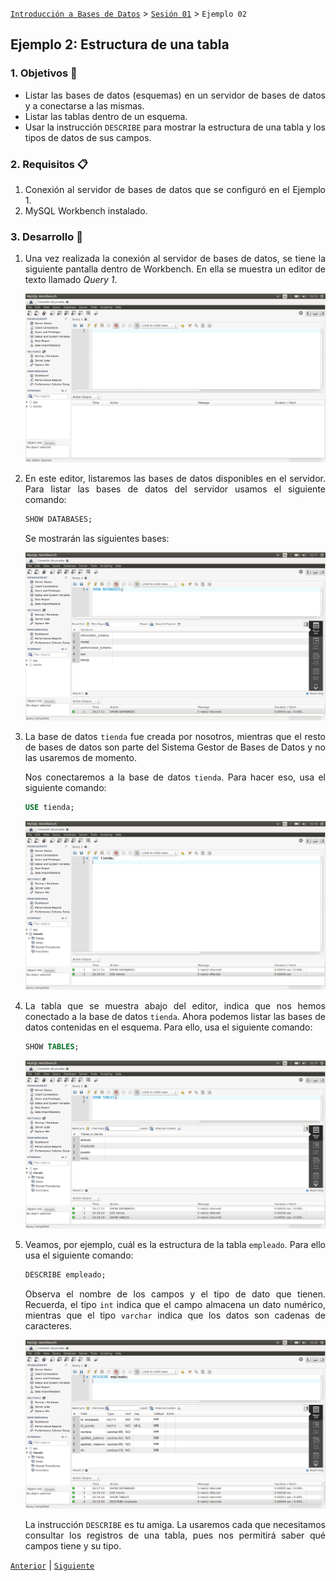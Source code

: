 [`Introducción a Bases de Datos`](../../Readme.md) > [`Sesión 01`](../Readme.md) > `Ejemplo 02`

## Ejemplo 2: Estructura de una tabla

<div style="text-align: justify;">

### 1. Objetivos :dart:

- Listar las bases de datos (esquemas) en un servidor de bases de datos y a conectarse a las mismas.
- Listar las tablas dentro de un esquema.
- Usar la instrucción `DESCRIBE` para mostrar la estructura de una tabla y los tipos de datos de sus campos.

### 2. Requisitos :clipboard:

1. Conexión al servidor de bases de datos que se configuró en el Ejemplo 1.
2. MySQL Workbench instalado.

### 3. Desarrollo :rocket:

1. Una vez realizada la conexión al servidor de bases de datos, se tiene la siguiente pantalla dentro de Workbench. En ella se muestra un editor de texto llamado *Query 1*.

   ![imagen](imagenes/s1we21.png)

2. En este editor, listaremos las bases de datos disponibles en el servidor. Para listar las bases de datos del servidor usamos el siguiente comando:

   ```sql
   SHOW DATABASES;
   ```
   
   Se mostrarán las siguientes bases:
   
   ![imagen](imagenes/s1we22.png)

3. La base de datos `tienda` fue creada por nosotros, mientras que el resto de bases de datos son parte del Sistema Gestor de Bases de Datos y no las usaremos de momento.

   Nos conectaremos a la base de datos `tienda`. Para hacer eso, usa el siguiente comando:

   ```sql
   USE tienda;
   ```
 
   ![imagen](imagenes/s1we23.png)

4. La tabla que se muestra abajo del editor, indica que nos hemos conectado a la base de datos `tienda`. Ahora podemos listar las bases de datos contenidas en el esquema. Para ello, usa el siguiente comando:

   ```sql
   SHOW TABLES;
   ```

   ![imagen](imagenes/s1we24.png)

5. Veamos, por ejemplo, cuál es la estructura de la tabla `empleado`. Para ello usa el siguiente comando:

   ```sql
   DESCRIBE empleado;
   ```
   
   Observa el nombre de los campos y el tipo de dato que tienen. Recuerda, el tipo `int` indica que el campo almacena un dato numérico, mientras que el tipo `varchar` indica que los datos son cadenas de caracteres.

   ![imagen](imagenes/s1we25.png)

   La instrucción `DESCRIBE` es tu amiga. La usaremos cada que necesitamos consultar los registros de una tabla, pues nos permitirá saber qué campos tiene y su tipo.

[`Anterior`](../Readme.md#estructura-de-una-tabla) | [`Siguiente`](../Reto-01/Readme.md)

<div style="text-align: justify;">
